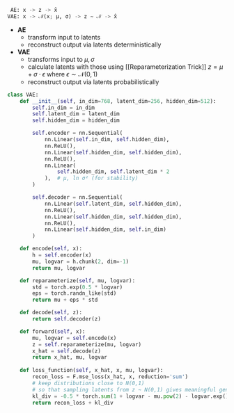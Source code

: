 ``` python
 AE: x -> z -> x̂
VAE: x -> 𝒩(x; µ, σ) -> z ∼ 𝒩 -> x̂
```
- **AE** 
    - transform input to latents
    - reconstruct output via latents deterministically
- **VAE** 
    - transforms input to $\mu,\sigma$
    - calculate latents with those using [[Reparameterization Trick]] 
      $z=\mu+\sigma\cdot\epsilon$ where $\epsilon\sim\mathcal{N}(0,1)$
    - reconstruct output via latents probabilistically
``` python
class VAE:
    def __init__(self, in_dim=768, latent_dim=256, hidden_dim=512):
        self.in_dim = in_dim
        self.latent_dim = latent_dim
        self.hidden_dim = hidden_dim

        self.encoder = nn.Sequential(
            nn.Linear(self.in_dim, self.hidden_dim),
            nn.ReLU(),
            nn.Linear(self.hidden_dim, self.hidden_dim),
            nn.ReLU(),
            nn.Linear(
                self.hidden_dim, self.latent_dim * 2
            ),  # µ, ln σ² (for stability)
        )

        self.decoder = nn.Sequential(
            nn.Linear(self.latent_dim, self.hidden_dim),
            nn.ReLU(),
            nn.Linear(self.hidden_dim, self.hidden_dim),
            nn.ReLU(),
            nn.Linear(self.hidden_dim, self.in_dim)
        )

    def encode(self, x):
        h = self.encoder(x)
        mu, logvar = h.chunk(2, dim=-1)
        return mu, logvar

    def reparameterize(self, mu, logvar):
        std = torch.exp(0.5 * logvar)
        eps = torch.randn_like(std)
        return mu + eps * std

    def decode(self, z):
        return self.decoder(z)

    def forward(self, x):
        mu, logvar = self.encode(x)
        z = self.reparameterize(mu, logvar)
        x_hat = self.decode(z)
        return x_hat, mu, logvar
    
    def loss_function(self, x_hat, x, mu, logvar):
        recon_loss = F.mse_loss(x_hat, x, reduction='sum')
        # keep distributions close to N(0,1)
        # so that sampling latents from z ~ N(0,1) gives meaningful generations
        kl_div = -0.5 * torch.sum(1 + logvar - mu.pow(2) - logvar.exp())
        return recon_loss + kl_div
```